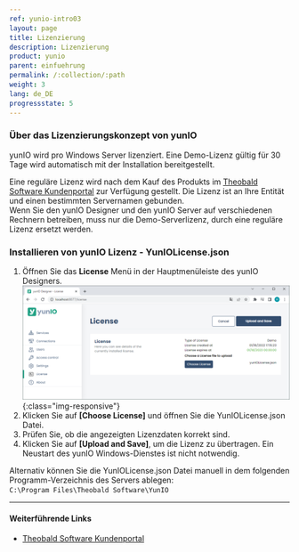 ```yaml
---
ref: yunio-intro03
layout: page
title: Lizenzierung
description: Lizenzierung
product: yunio
parent: einfuehrung
permalink: /:collection/:path
weight: 3
lang: de_DE
progressstate: 5
---
```


### Über das Lizenzierungskonzept von yunIO
yunIO wird pro Windows Server lizenziert. Eine Demo-Lizenz gültig für 30 Tage wird automatisch mit der Installation bereitgestellt.

Eine reguläre Lizenz wird nach dem Kauf des Produkts im [Theobald Software Kundenportal](https://my.theobald-software.com/) zur Verfügung gestellt. 
Die Lizenz ist an Ihre Entität und einen bestimmten Servernamen gebunden.<br>
Wenn Sie den yunIO Designer und den yunIO Server auf verschiedenen Rechnern betreiben, muss nur die Demo-Serverlizenz, durch eine reguläre Lizenz ersetzt werden.
 
### Installieren von yunIO Lizenz - YunIOLicense.json

1. Öffnen Sie das **License** Menü in der Hauptmenüleiste des yunIO Designers.<br>
![License](/img/content/yunio/license.png){:class="img-responsive"}
2. Klicken Sie auf **[Choose License]** und öffnen Sie die YunIOLicense.json Datei.
3. Prüfen Sie, ob die angezeigten Lizenzdaten korrekt sind.
4. Klicken Sie auf **[Upload and Save]**, um die Lizenz zu übertragen.
Ein Neustart des yunIO Windows-Dienstes ist nicht notwendig.<br>

Alternativ können Sie die YunIOLicense.json Datei manuell in dem folgenden Programm-Verzeichnis des Servers ablegen: <br>
`C:\Program Files\Theobald Software\YunIO` 

****
#### Weiterführende Links
- [Theobald Software Kundenportal](https://my.theobald-software.com/)
